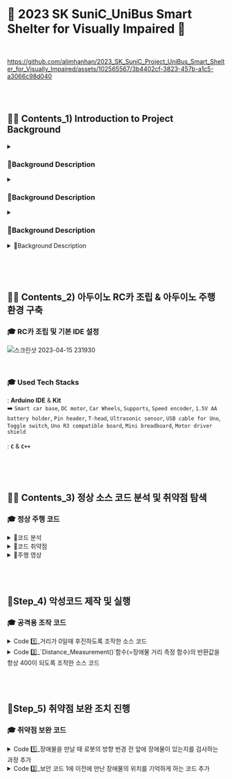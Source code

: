 # 🚌 2023 SK SuniC_UniBus Smart Shelter for Visually Impaired 🚌
<br>

https://github.com/alimhanhan/2023_SK_SuniC_Project_UniBus_Smart_Shelter_for_Visually_Impaired/assets/102565567/3b4402cf-3823-457b-a1c5-a3066c98d040



<br><br><h2>🐕‍🦺 Contents_1) Introduction to Project Background </h2>
<details>
<summary><h3>📑Background Description</h3></summary>
<div markdown="1">
<h3>👁️‍🗨️ Discovering Challenges in Bus Boarding for the Visually Impaired</h3>

![스크린샷 2023-08-10 110805](https://github.com/alimhanhan/2023_SK_SuniC_Project_UniBus_Smart_Shelter_for_Visually_Impaired/assets/102565567/8856db37-ea62-4688-b326-f43ff9971d36)


<h4>ㅤThe issue of mobility challenges for the visually impaired, particularly the difficulty in boarding buses, has been consistently highlighted through various media outlets.<br><br>
ㅤIn fact, 82% of visually impaired survey respondents have indicated that buses are the most challenging mode of transportation among all available options.<br><br>
ㅤAs shown in the graph above, the bus utilization rate among the visually impaired is even lower than the overall transportation-disabled population, underscoring the considerable difficulties they face in accessing and utilizing buses. </h4><br><hr><br>

![스크린샷 2023-08-10 112706](https://github.com/alimhanhan/2023_SK_SuniC_Project_UniBus_Smart_Shelter_for_Visually_Impaired/assets/102565567/d4898b7c-dc9b-4588-91cf-079cb5557b40)



<h4>ㅤEven excluding buses, using other modes of transportation is not necessarily easier. Welfare call taxis, a special type of taxi service for the visually impaired, are available.<br><br>
 ㅤHowever, out of 10 visually impaired individuals who request welfare call taxis, 4 are unable to board the taxi. Even if they manage to get a welfare call taxi, during peak commuting hours, they often have to wait for more than 2 hours due to high demand.<br><br>
ㅤFurthermore, only around 20% of visually impaired applicants receive assistance from guide dogs for the visually impaired. Consequently, the issue of the mobility rights of the visually impaired has consistently been raised, given that the help from guide dogs is limited to a relatively small portion of the visually impaired population.</h4>

ㅤㅤㅤㅤㅤㅤㅤㅤㅤㅤㅤㅤㅤㅤㅤㅤㅤㅤㅤㅤ<img width="400" alt="핑크색" src="https://github.com/alimhanhan/2023_SK_SuniC_Project_UniBus_Smart_Shelter_for_Visually_Impaired/assets/102565567/1854fed6-9c02-404a-9534-9cdef1538896">

![스크린샷 2023-08-10 113941](https://github.com/alimhanhan/2023_SK_SuniC_Project_UniBus_Smart_Shelter_for_Visually_Impaired/assets/102565567/6dbed1fe-8bf0-4e77-9a1e-f882416d1d17)

</details>
<details>
</div>
<summary><h3>📑Background Description</h3></summary>
<div markdown="1">
<h3>👁️‍🗨️ Discovering Challenges in Bus Boarding for the Visually Impaired</h3>



</div>
</details>
<details>
</div>
<summary><h3>📑Background Description</h3></summary>
<div markdown="1">
<h3>👁️‍🗨️ Discovering Challenges in Bus Boarding for the Visually Impaired</h3>



</div>
</details>
<details>
</div>
<summary>📑Background Description</summary><br>
<div markdown="1">
# 임시파일 데이터 조작을 통한 아두이노 보드 공격 기법에 대한 연구<br>



</div>
</details>




<br><br><br><h2>🐕‍🦺 Contents_2) 아두이노 RC카 조립 & 아두이노 주행 환경 구축</h2>
<h3>🎓 RC카 조립 및 기본 IDE 설정</h3>

![스크린샷 2023-04-15 231930](https://user-images.githubusercontent.com/102565567/232230164-5935c275-a2e2-4a3a-b64d-2169b0923fff.png)

<br><p><h3>🎓 Used Tech Stacks</h3>
: **Arduino IDE** & **Kit** <br>
➡️ `Smart car base`, `DC motor`, `Car Wheels`, `Supports`, `Speed encoder`, `1.5V AA battery holder`, `Pin header`, `T-head`, `Ultrasonic sensor`, `USB cable for Uno`, `Toggle switch`, `Uno R3 compatible board`, `Mini breadboard`, `Motor driver shield`<br><br>
: **`C`** & **`C++`**

<br><br><br><h2>🐕‍🦺 Contents_3) 정상 소스 코드 분석 및 취약점 탐색</h2>
<h3>🎓 정상 주행 코드</h3>
<details>
<summary>📑코드 분석</summary><br>
<div markdown="1">

자율주행 코드는 울트라소닉 센서를 사용하여 장애물을 감지하고 회피하는 아두이노 기반의 스마트 카를 구현한 것으로, 스마트 카는 전진하며, 장애물이 감지될 때까지 이동한다. 장애물이 감지되면 스마트 카는 임의로 왼쪽 또는 오른쪽으로 회피하고, 물체와의 거리가 150 이하일 때는 장애물을 피하기 위해 800ms간 후진한다.

 본 코드는 AFMotor 라이브러리를 사용하여 스마트 카의 모터를 제어하며, SoftwareSerial 라이브러리를 사용하여 컴퓨터와의 시리얼 통신을 설정하였다. 초음파 센서에 사용되는 핀은 코드의 맨 앞부분에서 A0과 A1로 정의된다. 장애물과의 거리는 pulseIn 함수를 사용하여 측정하며, 왼쪽 및 오른쪽 모터 속도에 대한 값은 각각 Lspeed 및 Rspeed로 정의하였다.

 코드의 메인 루프는 **`Forward()`** 및 **`Obstacle_Check()`** 함수로 구성된다. **`Forward()`** 함수는 왼쪽 및 오른쪽 모터를 지정된 속도로 전진하도록 설정하였다. **`Obstacle_Check()`** 함수는 **`Distance_Measurement()`** 함수를 사용하여 장애물과의 거리를 확인하고, 거리가 300 이하인 경우 while 루프로 들어간다. 만일 물체와의 거리가 150 이하이면 **`Backward()`** 함수를 사용하여 스마트 카가 800ms간 후진하도록 설정하였다. 반면 거리가 150에서 300 사이인 경우, 스마트 카는 **`Left()`** 및 **`Right()`** 함수를 사용하여 임의로 왼쪽 또는 오른쪽으로 회전한다. 이때 동작 간 딜레이 시간은 400ms로 설정되며, 스마트 카는 다시 **`Distance_Measurement()`** 함수를 사용하여 거리를 다시 확인한다.

 코드에는 또한 스마트 카를 후진, 오른쪽 또는 왼쪽으로 회전하도록 하는 함수 및 모터를 정지하는 함수가 포함되어 있는데, 이러한 함수들는 **`Obstacle_Check()`** 함수에서 필요할 때 호출된다.

</div>
</details>
<details>
<summary>📑코드 취약점</summary><br>
<div markdown="1">

이 코드는 Eduino Smart Car를 제어하기 위한 아두이노 코드로, 초음파 센서를 사용하여 차량의 전방에 장애물이 있을 경우 장애물을 회피하도록 구현되었다.

 하지만 이 코드에는 사용자 인증이나 암호화 기능이 없기 때문에, 누구나 이 코드를 업로드하여 차량을 제어할 수 있다. 따라서 악의적인 사용자가 이 코드를 이용하여 차량을 제어하거나 센서 값을 조작할 가능성이 있다.

1. **무작위 방향 변경:** 코드는 장애물을 만날 때 로봇의 방향을 무작위로 변경한다. 이로 인해 예측할 수 없는 동작을 일으키고, 로봇이 다른 장애물과 충돌할 가능성이 존재한다. 따라서 장애물의 위치와 거리에 따라 로봇이 이동할 수 있는 최적의 방향을 결정하기 위해 보다 견고한 알고리즘을 사용할 필요가 있다.
2. **장애물 메모리 없음**: 위의 코드는 이전에 만난 장애물의 위치를 기억하지 않는다. 이로 인해 로봇이 같은 방향으로 계속 회전하고, 주변 환경을 효과적으로 탐색하지 못할 수 있다. 따라서 보다 정교한 접근 방식을 사용할 필요가 있다.
3. **보정 없음:** **`Distance_Measurement()`** 함수에서 거리 계산은 고정된 음속을 가정하는데, 이는 모든 조건에서 정확하지 않을 수 있다. 또한 이 함수는 센서 읽기의 보정이나 유효성 검사를 수행하지 않는데, 이로 인해 거리가 부정확하게 측정되거나 장애물 회피 작업이 원활하게 이루어지지 않을 수 있다.
4. **오류 처리 없음:** 본 코드는 오류 처리나 장애 허용 메커니즘을 포함하지 않아 오류가 발생할 경우 IoT기기의 대처가 불가하다. 예를 들어 초음파 센서가 작동하지 않거나 응답을 멈춘 경우, 차량은 장애물을 감지할 수 없으며 이로 인해 충돌할 가능성이 있다.
5. **제한된 센서 범위:** 위의 코드는 제한된 범위(300cm) 내의 장애물만 검사한다. 이 검사 범위는 모든 환경에 대해 충분하지 않을 수 있으며, 더 멀리 위치한 장애물과 충돌할 위험성이 있다.

</div>
</details>
<details>
<summary>📑주행 영상</summary><br>
<div markdown="1">

**1️⃣ 리모컨 컨트롤러 주행 영상**

https://user-images.githubusercontent.com/102565567/232230903-c32e84b7-da76-492e-88e4-565e7a29460f.mp4

<br><br>**2️⃣ 원격 자율주행 영상**

https://user-images.githubusercontent.com/102565567/232230962-3c4a6050-3151-493a-b011-f4925d790489.mp4
 
</div>
</details>
<br><br><br><h2>🎯Step_4) 악성코드 제작 및 실행</h2>
<h3>🎓 공격용 조작 코드</h3>
<details>
<summary>Code 1️⃣_거리가 0일때 후진하도록 조작한 소스 코드</summary><br>
<div markdown="1">
 
  ⇒ 장애물 인지 기능을 무력화하여 장애물과 충돌하도록 조작
<br><br><br>**☝️ Code 1 삽입 후 주행 영상**

https://user-images.githubusercontent.com/102565567/232231719-f00d703e-c303-4eaf-b914-ada00c8c7dc8.mp4

</div>
</details>
<details>
<summary>Code 2️⃣_`Distance_Measurement()`함수(=장애물 거리 측정 함수)의 반환값을 항상 400이 되도록 조작한 소스 코드</summary><br>
<div markdown="1">

 ⇒ 장애물과의 실제 거리를 반영하지 못하게 함으로써 장애물과 충돌하도록 조작
<br><br><br>**✌️ Code 2 삽입 후 주행 영상**

https://user-images.githubusercontent.com/102565567/232231980-074545f0-b612-4abb-89cc-4ce8848319bb.mp4

</div>
</details>
<br><br><br><h2>🎯Step_5) 취약점 보완 조치 진행</h2>
<h3>🎓 취약점 보완 코드</h3>
<details> 
<summary>Code 1️⃣_장애물을 만날 때 로봇의 방향 번경 전 앞에 장애물이 있는지를 검사하는 과정 추가</summary><br>
<div markdown="1">
 
  —> 장애물이 있는 경우 장애물을 피할 방향을 결정하고, 장애물이 없는 방향으로 변경하여 이동한다. 이를 위해 `Left()`와 `Right()`함수를 이용하여 로봇을 각 방향으로 회전시키고, `Distance_Measurement()`함수를 이용하여 회전한 방향으로부터의 거리를 측정한다. 이후 거리가 더 긴 방향으로 회전하여 이동한다.
<br><br><br>**☝️ Code 1 조치 후 주행 영상**

https://user-images.githubusercontent.com/102565567/232232504-0664049c-0351-40de-87fe-3d0c40242caf.mp4

</div>
</details>
<details>
<summary>Code 2️⃣_보안 코드 1에 이전에 만난 장애물의 위치를 기억하게 하는 코드 추가</summary><br>
<div markdown="1">

 —> `prev_distance`라는 전역 변수를 추가하고, `Obstacle_Check()`함수에서 현재 거리(`distance`)와 이전 거리(`prev_distance`)를 비교하여, 이전에 만난 장애물의 위치를 기억하게 하는 코드를 추가
<br><br><br>**✌️ Code 2 조치 후 주행 영상**

—> 50번의 운행 시도 결과, 장애물 위치를 인지했던 첫 번째 운행을 제외한 나머지 49번 모두 장애물이 없는 좌측으로 방향을 전환함을 확인

https://user-images.githubusercontent.com/102565567/232232597-1aad853c-9fac-413d-a71c-e899fafda603.mp4

</div>
</details>
